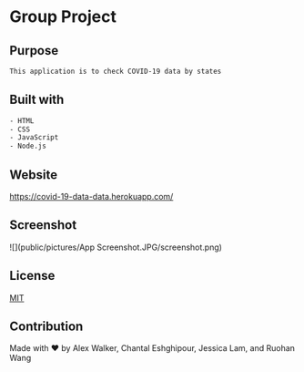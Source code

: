 # Group Project

## Purpose

```bash
This application is to check COVID-19 data by states
```

## Built with

```bash
- HTML
- CSS
- JavaScript
- Node.js
```

## Website
https://covid-19-data-data.herokuapp.com/

## Screenshot
![](public/pictures/App Screenshot.JPG/screenshot.png)

## License
[MIT](https://choosealicense.com/licenses/mit/)

## Contribution
Made with ❤️ by Alex Walker, Chantal Eshghipour, Jessica Lam, and Ruohan Wang
